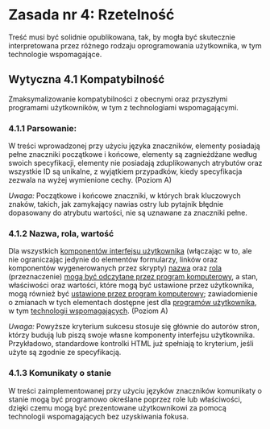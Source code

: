 # Zasada nr 4: Rzetelność
Treść musi być solidnie opublikowana, tak, by mogła być skutecznie interpretowana przez różnego rodzaju oprogramowania użytkownika, w tym technologie wspomagające.

## Wytyczna 4.1 Kompatybilność 
Zmaksymalizowanie kompatybilności z obecnymi oraz przyszłymi programami użytkowników, w tym z technologiami wspomagającymi.

### 4.1.1 Parsowanie:
W treści wprowadzonej przy użyciu języka znaczników, elementy posiadają pełne znaczniki początkowe i końcowe, elementy są zagnieżdżane według swoich specyfikacji, elementy nie posiadają zduplikowanych atrybutów oraz wszystkie ID są unikalne, z wyjątkiem przypadków, kiedy specyfikacja zezwala na wyżej wymienione cechy. (Poziom A)

*Uwaga:* Początkowe i końcowe znaczniki, w których brak kluczowych znaków, takich, jak zamykający nawias ostry lub pytajnik 
błędnie dopasowany do atrybutu wartości, nie są uznawane za znaczniki pełne.

### 4.1.2 Nazwa, rola, wartość
Dla wszystkich <a title="definicja: komponent interefejsu użytkownika" href="#user-interface-componentdef" class="termref">komponentów interfejsu użytkownika</a> (włączając w to, ale nie ograniczając jedynie do elementów formularzy, linków oraz komponentów 
wygenerowanych przez skrypty) <a title="definicja: nazwa" href="#namedef" class="termref">nazwa</a> oraz <a title="definicja: rola" href="#roledef" class="termref">rola</a> (przeznaczenie) <a title="definicja: możliwy do odczytania przez program komputerowy" href="#programmaticallydetermineddef" class="termref">mogą być odczytane przez program komputerowy</a>, a stan, właściwości oraz wartości, 
które mogą być ustawione przez użytkownika, mogą również być <a title="definicja: programowo ustawione" href="#programmaticallysetdef" class="termref">ustawione przez program komputerowy</a>; zawiadomienie o zmianach w tych elementach dostępne jest dla <a title="definicja: program użytkownika" href="#useragentdef" class="termref">programów użytkownika</a>, w tym <a title="definicja: technologie wspomagające (w rozumieniu tego dokumentu)" href="#atdef" class="termref">technologii 
wspomagających</a>. (Poziom A)

*Uwaga:* Powyższe kryterium sukcesu stosuje się głównie do autorów stron, którzy budują lub piszą swoje własne komponenty 
interfejsu użytkownika. Przykładowo, standardowe kontrolki HTML już spełniają to kryterium, jeśli użyte są zgodnie ze specyfikacją.

### 4.1.3 Komunikaty o stanie
W treści zaimplementowanej przy użyciu języków znaczników komunikaty o stanie mogą być programowo określane poprzez role lub właściwości, dzięki czemu mogą być prezentowane użytkownikowi za pomocą technologii wspomagających bez uzyskiwania fokusa.